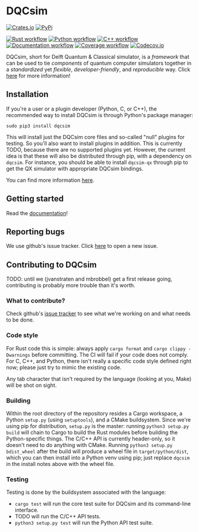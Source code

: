 # DQCsim

[![Crates.io](https://badgen.net/crates/v/dqcsim)](https://crates.io/crates/dqcsim/)
[![PyPi](https://badgen.net/pypi/v/dqcsim)](https://pypi.org/project/dqcsim/)

[![Rust workflow](https://github.com/mbrobbel/dqcsim/workflows/Rust/badge.svg)](https://github.com/mbrobbel/dqcsim/actions?query=workflow=Rust)
[![Python workflow](https://github.com/mbrobbel/dqcsim/workflows/Python/badge.svg)](https://github.com/mbrobbel/dqcsim/actions?query=workflow=Python)
[![C++ workflow](https://github.com/mbrobbel/dqcsim/workflows/C++/badge.svg)](https://github.com/mbrobbel/dqcsim/actions?query=workflow=C++)
[![Documentation workflow](https://github.com/mbrobbel/dqcsim/workflows/Documentation/badge.svg)](https://mbrobbel.github.io/dqcsim/)
[![Coverage workflow](https://github.com/mbrobbel/dqcsim/workflows/Coverage/badge.svg)](https://github.com/mbrobbel/dqcsim/actions?query=workflow=Coverage)
[![Codecov.io](https://codecov.io/gh/mbrobbel/dqcsim/branch/master/graph/badge.svg)](https://codecov.io/gh/mbrobbel/dqcsim)

DQCsim, short for Delft Quantum & Classical simulator, is a *framework* that
can be used to tie *components* of quantum computer simulators together in a
*standardized* yet *flexible*, *developer-friendly*, and *reproducible* way.
Click [here](https://mbrobbel.github.io/dqcsim/) for more information!

## Installation

If you're a user or a plugin developer (Python, C, or C++), the recommended
way to install DQCsim is through Python's package manager:

    sudo pip3 install dqcsim

This will install just the DQCsim core files and so-called "null" plugins for
testing. So you'll also want to install plugins in addition. This is currently
TODO, because there are no supported plugins yet. However, the current idea is
that these will also be distributed through pip, with a dependency on
`dqcsim`. For instance, you should be able to install `dqcsim-qx` through pip
to get the QX simulator with appropriate DQCsim bindings.

You can find more information
[here](https://mbrobbel.github.io/dqcsim/install/).

## Getting started

Read the [documentation](https://mbrobbel.github.io/dqcsim/)!

## Reporting bugs

We use github's issue tracker. Click
[here](https://github.com/mbrobbel/dqcsim/issues/new) to open a new issue.

## Contributing to DQCsim

TODO: until we (jvanstraten and mbrobbel) get a first release going,
contributing is probably more trouble than it's worth.

### What to contribute?

Check github's [issue tracker](https://github.com/mbrobbel/dqcsim/issues) to
see what we're working on and what needs to be done.

### Code style

For Rust code this is simple: always apply `cargo format` and
`cargo clippy -Dwarnings` before committing. The CI will fail if your code does
not comply. For C, C++, and Python, there isn't really a specific code style
defined right now; please just try to mimic the existing code.

Any tab character that isn't required by the language (looking at you, Make)
will be shot on sight.

### Building

Within the root directory of the repository resides a Cargo workspace, a Python `setup.py` (using `setuptools`), and a CMake buildsystem. Since we're using pip for distribution, `setup.py` is the master: running `python3 setup.py build` will chain to Cargo to build the Rust modules before building the Python-specific things. The C/C++ API is currently header-only, so it doesn't need to do anything with CMake. Running `python3 setup.py bdist_wheel` after the build will produce a wheel file in `target/python/dist`, which you can then install into a Python venv using pip; just replace `dqcsim` in the install notes above with the wheel file.

### Testing

Testing is done by the buildsystem associated with the language:

 - `cargo test` will run the core test suite for DQCsim and its command-line interface.
 - TODO will run the C/C++ API tests.
 - `python3 setup.py test` will run the Python API test suite.
